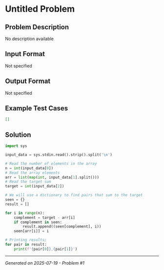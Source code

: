 # Untitled Problem

## Problem Description
No description available

## Input Format
Not specified

## Output Format
Not specified

## Example Test Cases
```json
[]
```

## Solution
```python
import sys

input_data = sys.stdin.read().strip().split('\n')

# Read the number of elements in the array
n = int(input_data[0])
# Read the array elements
arr = list(map(int, input_data[1].split()))
# Read the target sum
target = int(input_data[2])

# We will use a dictionary to find pairs that sum to the target
seen = {}
result = []

for i in range(n):
    complement = target - arr[i]
    if complement in seen:
        result.append((seen[complement], i))
    seen[arr[i]] = i

# Printing results;
for pair in result:
    print(f'{pair[0]},{pair[1]}')
```

---
*Generated on 2025-07-19 - Problem #1*